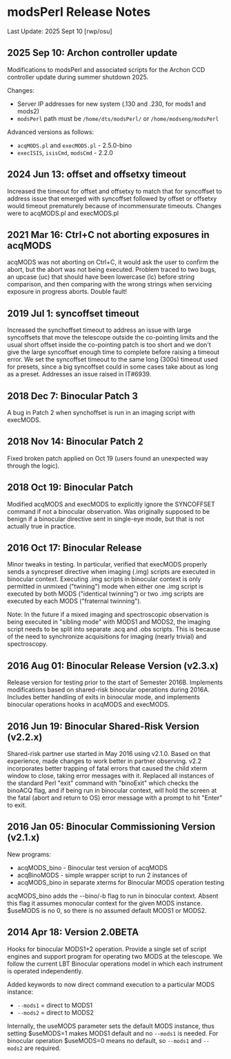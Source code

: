 # modsPerl Release Notes

Last Update: 2025 Sept 10 [rwp/osu]


## 2025 Sep 10: Archon controller update

Modifications to modsPerl and associated scripts for the Archon CCD
controller update during summer shutdown 2025.

Changes:
 * Server IP addresses for new system (.130 and .230, for mods1 and mods2)
 * `modsPerl` path must be `/home/dts/modsPerl/` or `/home/modseng/modsPerl`

Advanced versions as follows:
 * `acqMODS.pl` and `execMODS.pl` - 2.5.0-bino
 * `execISIS`, `isisCmd`, `modsCmd` - 2.2.0


## 2024 Jun 13: offset and offsetxy timeout

Increased the timeout for offset and offsetxy to match that for syncoffset
to address issue that emerged with syncoffset followed by offset or offsetxy
would timeout prematurely because of incommensurate timeouts.  Changes were
to acqMODS.pl and execMODS.pl
 
## 2021 Mar 16: Ctrl+C not aborting exposures in acqMODS

acqMODS was not aborting on Ctrl+C, it would ask the user to
confirm the abort, but the abort was not being executed.  Problem traced to
two bugs, an upcase (uc) that should have been lowercase (lc) before 
string comparison, and then comparing with the wrong strings when servicing
exposure in progress aborts. Double fault!
  
## 2019 Jul 1: syncoffset timeout

Increased the synchoffset timeout to address an issue with large syncoffsets
that move the telescope outside the co-pointing limits and the usual short offset
inside the co-pointing patch is too short and we don't give the large syncoffset
enough time to complete before raising a timeout error.  We set the syncoffset
timeout to the same long (300s) timeout used for presets, since a big syncoffset
could in some cases take about as long as a preset.  Addresses an issue raised
in IT#6939.
  
## 2018 Dec 7: Binocular Patch 3

A bug in Patch 2 when synchoffset is run in an imaging
script with execMODS.
  
## 2018 Nov 14: Binocular Patch 2

Fixed broken patch applied on Oct 19 (users found an unexpected
way through the logic).

## 2018 Oct 19: Binocular Patch

Modified acqMODS and execMODS to explicitly ignore the SYNCOFFSET
command if not a binocular observation. Was originally supposed to be
benign if a binocular directive sent in single-eye mode, but that is
not actually true in practice.

## 2016 Oct 17: Binocular Release

Minor tweaks in testing.  In particular, verified that execMODS
properly sends a syncpreset directive when imaging (.img) scripts are
executed in binocular context.  Executing .img scripts in binocular
context is only permitted in unmixed ("twining") mode when either one
.img script is executed by both MODS ("identical twinning") or two
.img scripts are executed by each MODS ("fraternal twinning").

Note: In the future if a mixed imaging and spectroscopic observation
is being executed in "sibling mode" with MODS1 and MODS2, the imaging
script needs to be split into separate .acq and .obs scripts.  This is
because of the need to synchronize acquisitions for imaging (nearly
trivial) and spectroscopy.

## 2016 Aug 01: Binocular Release Version (v2.3.x)

Release version for testing prior to the start of Semester 2016B.
Implements modifications based on shared-risk binocular operations
during 2016A.  Includes better handling of exits in binocular mode,
and implements binocular operations hooks in acqMODS and execMODS.

## 2016 Jun 19: Binocular Shared-Risk Version (v2.2.x)

Shared-risk partner use started in May 2016 using v2.1.0.  Based
on that experience, made changes to work better in partner observing.
v2.2 incorporates better trapping of fatal errors that caused the
child xterm window to close, taking error messages with it.  Replaced
all instances of the standard Perl "exit" command with "binoExit"
which checks the binoACQ flag, and if being run in binocular context,
will hold the screen at the fatal (abort and return to OS) error
message with a prompt to hit "Enter" to exit.

## 2016 Jan 05: Binocular Commissioning Version (v2.1.x)

New programs:
 * acqMODS_bino - Binocular test version of acqMODS
 * acqBinoMODS - simple wrapper script to run 2 instances of
 * acqMODS_bino in separate xterms for Binocular MODS operation testing

acqMODS_bino adds the --bino/-b flag to run in binocular context.
Absent this flag it assumes monocular context for the given MODS
instance.  $useMODS is no 0, so there is no assumed default MODS1 or
MODS2.

## 2014 Apr 18: Version 2.0BETA

Hooks for binocular MODS1+2 operation.  Provide a single set of
script engines and support program for operating two MODS at the
telescope.  We follow the current LBT Binocular operations model in
which each instrument is operated independently.

Added keywords to now direct command execution to a particular MODS instance:
 * `--mods1` = direct to MODS1
 * `--mods2` = direct to MODS2

Internally, the useMODS parameter sets the default MODS instance,
thus setting $useMODS=1 makes MODS1 default and no `--mods1` is needed.
For binocular operation $useMODS=0 means no default, so `--mods1` and
`--mods2` are required.

